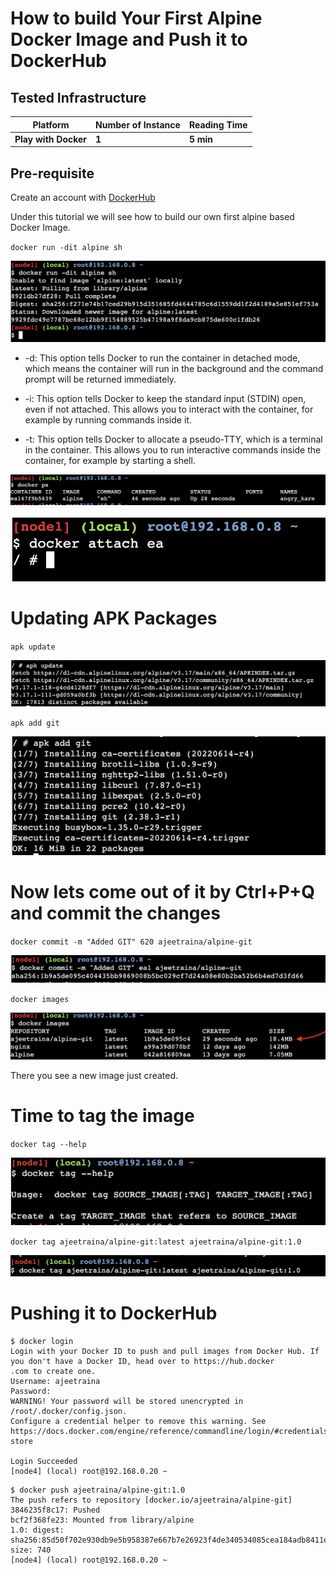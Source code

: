 # How to build Your First Alpine Docker Image and Push it to DockerHub

## Tested Infrastructure

| **Platform**         | **Number of Instance** | **Reading Time** |
| -------------------- | ---------------------- | ---------------- |
| **Play with Docker** | **1**                  | **5 min**        |

## Pre-requisite

Create an account with [DockerHub](https://hub.docker.com/)

Under this tutorial we will see how to build our own first alpine based Docker Image.

`docker run -dit alpine sh`

![alpine run](image/first-alpine-image/run_alpine.png)

- -d: This option tells Docker to run the container in detached mode, which means the container will run in the background and the command prompt will be returned immediately.

- -i: This option tells Docker to keep the standard input (STDIN) open, even if not attached. This allows you to interact with the container, for example by running commands inside it.

- -t: This option tells Docker to allocate a pseudo-TTY, which is a terminal in the container. This allows you to run interactive commands inside the container, for example by starting a shell.

![docker ps](image/first-alpine-image/docker_ps.png)

![docker ps](image/first-alpine-image/attach.png)

# Updating APK Packages

`apk update`

![apk update](image/first-alpine-image/apk_update.png)

`apk add git`

![apk update](image/first-alpine-image/add_git.png)

# Now lets come out of it by Ctrl+P+Q and commit the changes

`docker commit -m "Added GIT" 620 ajeetraina/alpine-git`

![commit](image/first-alpine-image/commit.png)

`docker images`

![images](image/first-alpine-image/images.png)

There you see a new image just created.

# Time to tag the image

`docker tag --help`

![images](image/first-alpine-image/tag_help.png)

`docker tag ajeetraina/alpine-git:latest ajeetraina/alpine-git:1.0`

![images](image/first-alpine-image/tag.png)

# Pushing it to DockerHub

```
$ docker login
Login with your Docker ID to push and pull images from Docker Hub. If you don't have a Docker ID, head over to https://hub.docker
.com to create one.
Username: ajeetraina
Password:
WARNING! Your password will be stored unencrypted in /root/.docker/config.json.
Configure a credential helper to remove this warning. See
https://docs.docker.com/engine/reference/commandline/login/#credentials-store

Login Succeeded
[node4] (local) root@192.168.0.20 ~
```

```
$ docker push ajeetraina/alpine-git:1.0
The push refers to repository [docker.io/ajeetraina/alpine-git]
3846235f8c17: Pushed
bcf2f368fe23: Mounted from library/alpine
1.0: digest: sha256:85d50f702e930db9e5b958387e667b7e26923f4de340534085cea184adb8411e size: 740
[node4] (local) root@192.168.0.20 ~
```
